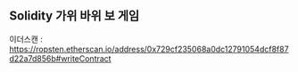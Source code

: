 ## Solidity 가위 바위 보 게임

이더스캔 : https://ropsten.etherscan.io/address/0x729cf235068a0dc12791054dcf8f87d22a7d856b#writeContract

